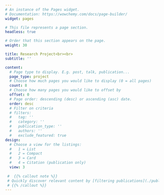 ```yaml
---
# An instance of the Pages widget.
# Documentation: https://wowchemy.com/docs/page-builder/
widget: pages

# This file represents a page section.
headless: true

# Order that this section appears on the page.
weight: 30

title: Research Project<br><br>
subtitle: ''

content:
  # Page type to display. E.g. post, talk, publication...
  page_type: project
  # Choose how much pages you would like to display (0 = all pages)
  count: 8
  # Choose how many pages you would like to offset by
  offset: 0
  # Page order: descending (desc) or ascending (asc) date.
  order: desc
  # Filter on criteria
  # filters:
  #   tag: ''
  #   category: ''
  #   publication_type: ''
  #   authors: ''
  #   exclude_featured: true
design:
  # Choose a view for the listings:
  #   1 = List
  #   2 = Compact
  #   3 = Card
  #   4 = Citation (publication only)
  view: 3
  
 #  {{% callout note %}}
 # Quickly discover relevant content by [filtering publications](./publication/).
 # {{% /callout %}}
---
```



